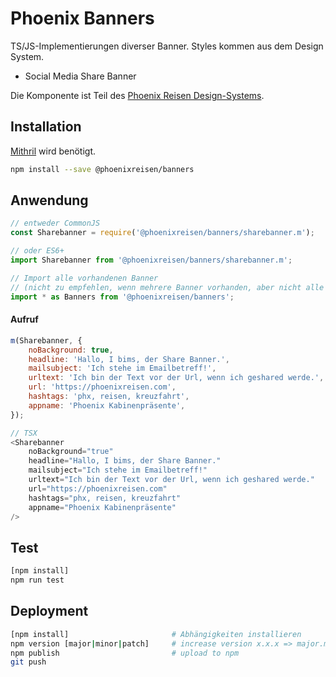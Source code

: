# Phoenix Banners

TS/JS-Implementierungen diverser Banner. Styles kommen aus dem Design System.

- Social Media Share Banner

Die Komponente ist Teil des [Phoenix Reisen Design-Systems](https://design-system.phoenixreisen.net).

## Installation

[Mithril](https://mithril.js.org/) wird benötigt.

```bash
npm install --save @phoenixreisen/banners
```

## Anwendung

```js
// entweder CommonJS
const Sharebanner = require('@phoenixreisen/banners/sharebanner.m');

// oder ES6+
import Sharebanner from '@phoenixreisen/banners/sharebanner.m';

// Import alle vorhandenen Banner
// (nicht zu empfehlen, wenn mehrere Banner vorhanden, aber nicht alle benutzt werden)
import * as Banners from '@phoenixreisen/banners';
```

#### Aufruf

```js
m(Sharebanner, {
    noBackground: true,
    headline: 'Hallo, I bims, der Share Banner.',
    mailsubject: 'Ich stehe im Emailbetreff!',
    urltext: 'Ich bin der Text vor der Url, wenn ich geshared werde.',
    url: 'https://phoenixreisen.com',
    hashtags: 'phx, reisen, kreuzfahrt',
    appname: 'Phoenix Kabinenpräsente',
});

// TSX
<Sharebanner
    noBackground="true"
    headline="Hallo, I bims, der Share Banner."
    mailsubject="Ich stehe im Emailbetreff!"
    urltext="Ich bin der Text vor der Url, wenn ich geshared werde."
    url="https://phoenixreisen.com"
    hashtags="phx, reisen, kreuzfahrt"
    appname="Phoenix Kabinenpräsente"
/>
```

## Test

```bash
[npm install]
npm run test
```

## Deployment

```bash
[npm install]                       # Abhängigkeiten installieren
npm version [major|minor|patch]     # increase version x.x.x => major.minor.patch
npm publish                         # upload to npm
git push
```